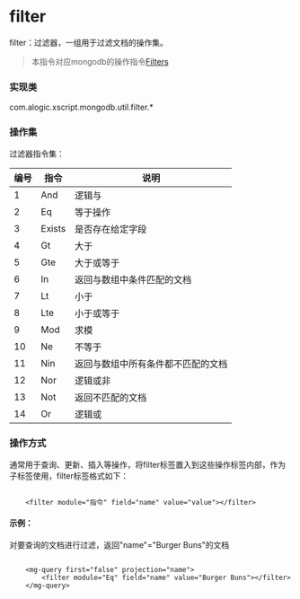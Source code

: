 filter
======

filter：过滤器，一组用于过滤文档的操作集。

> 本指令对应mongodb的操作指令[Filters](http://mongodb.github.io/mongo-java-driver/3.4/javadoc/?com/mongodb/client/model/Filters.html)

### 实现类

com.alogic.xscript.mongodb.util.filter.*

### 操作集

过滤器指令集：

| 编号 | 指令 | 说明 | 
| ---- | ---- | ---- | 
| 1 | And | 逻辑与 |
| 2 | Eq | 等于操作 |
| 3 | Exists | 是否存在给定字段 |
| 4 | Gt | 大于 |
| 5 | Gte | 大于或等于 |
| 6 | In | 返回与数组中条件匹配的文档 |
| 7 | Lt | 小于 |
| 8 | Lte | 小于或等于 |
| 9 | Mod | 求模 |
| 10 | Ne | 不等于 |
| 11 | Nin | 返回与数组中所有条件都不匹配的文档 |
| 12 | Nor | 逻辑或非 |
| 13 | Not | 返回不匹配的文档 |
| 14 | Or | 逻辑或 |

### 操作方式

通常用于查询、更新、插入等操作，将filter标签置入到这些操作标签内部，作为子标签使用，filter标签格式如下：

```

	<filter module="指令" field="name" value="value"></filter>

```

#### 示例：
对要查询的文档进行过滤，返回"name"="Burger Buns"的文档

```

	<mg-query first="false" projection="name">
		<filter module="Eq" field="name" value="Burger Buns"></filter>
	</mg-query>

```
